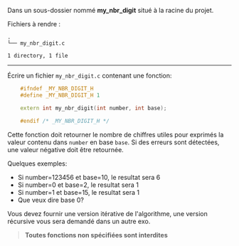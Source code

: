 Dans un sous-dossier nommé **my_nbr_digit** situé à la racine du projet.

Fichiers à rendre :

```
.
└── my_nbr_digit.c

1 directory, 1 file
```

---
Écrire un fichier `my_nbr_digit.c` contenant une fonction:
```cpp
    #ifndef _MY_NBR_DIGIT_H
    #define _MY_NBR_DIGIT_H 1

    extern int my_nbr_digit(int number, int base);

    #endif /* _MY_NBR_DIGIT_H */
```
Cette fonction doit retourner le nombre de chiffres utiles pour exprimés la valeur contenu dans
`number` en base `base`. Si des erreurs sont détectées, une valeur
négative doit être retournée.

Quelques exemples:

- Si number=123456 et base=10, le resultat sera 6
- Si number=0 et base=2, le resultat sera 1
- Si number=1 et base=15, le resultat sera 1
- Que veux dire base 0?

Vous devez fournir une version itérative de l'algorithme, une version récursive vous sera demandé dans un autre exo.

> **Toutes fonctions non spécifiées sont interdites**
